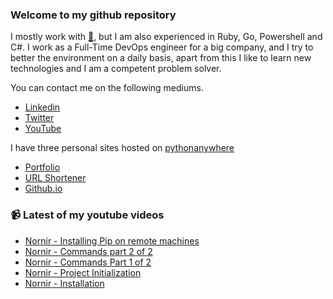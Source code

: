 ### Welcome to my github repository

I mostly work with [:snake:](https://www.python.org/), but I am also experienced in Ruby, Go, Powershell and C#. I work as a Full-Time DevOps engineer for a big company, and I try to better the environment on a daily basis, apart from this I like to learn new technologies and I am a competent problem solver.

You can contact me on the following mediums.
- [Linkedin](https://www.linkedin.com/in/r3ap3rpy)
- [Twitter](https://twitter.com/r3ap3rpy)
- [YouTube](https://www.youtube.com/channel/UC1qkMXH8d2I9DDAtBSeEHqg)

I have three personal sites hosted on [pythonanywhere](https://www.pythonanywhere.com/)
- [Portfolio](http://r3ap3rpy.pythonanywhere.com/)
- [URL Shortener](http://shortenpy.pythonanywhere.com/)
- [Github.io](https://r3ap3rpy.github.io/)

### :video_camera: Latest of my youtube videos
<!-- YOUTUBE:START -->
- [Nornir - Installing Pip on remote machines](https://www.youtube.com/watch?v=1fGAxoOw4m4)
- [Nornir - Commands part 2 of 2](https://www.youtube.com/watch?v=ovpILvu9zN8)
- [Nornir - Commands Part 1 of 2](https://www.youtube.com/watch?v=HseU4KIMvzs)
- [Nornir - Project Initialization](https://www.youtube.com/watch?v=x0JvPJy_acg)
- [Nornir - Installation](https://www.youtube.com/watch?v=PYxUD2f2hsY)
<!-- YOUTUBE:END -->

